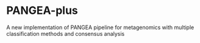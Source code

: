 PANGEA-plus
===========

A new implementation of PANGEA pipeline for metagenomics with multiple classification methods and consensus analysis